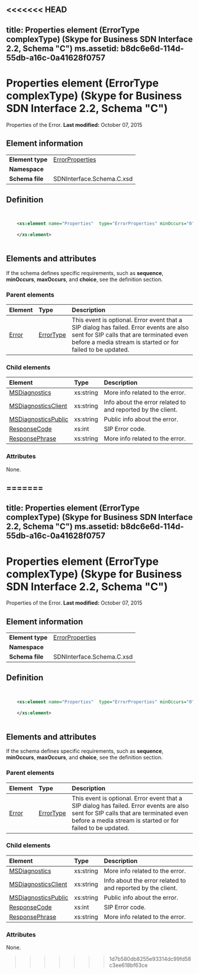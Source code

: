 <<<<<<< HEAD
---
title: Properties element (ErrorType complexType) (Skype for Business SDN Interface 2.2, Schema "C")
ms.assetid: b8dc6e6d-114d-55db-a16c-0a41628f0757
---


# Properties element (ErrorType complexType) (Skype for Business SDN Interface 2.2, Schema "C")
Properties of the Error. 
 **Last modified:** October 07, 2015
  
    
    


## Element information


|||
|:-----|:-----|
|**Element type**| [ErrorProperties](errorproperties-complextype.md)|
|**Namespace**||
|**Schema file**|SDNInterface.Schema.C.xsd |
   

## Definition


```XML


    <xs:element name="Properties"  type="ErrorProperties" minOccurs="0">
    
    </xs:element>
  
```


## Elements and attributes

If the schema defines specific requirements, such as **sequence**, **minOccurs**, **maxOccurs**, and **choice**, see the definition section. 
  
    
    

### Parent elements



|**Element**|**Type**|**Description**|
|:-----|:-----|:-----|
| [Error](error-element.md)| [ErrorType](errortype-complextype-1.md)|This event is optional. Error event that a SIP dialog has failed. Error events are also sent for SIP calls that are terminated even before a media stream is started or for failed to be updated. |
   

### Child elements



|**Element**|**Type**|**Description**|
|:-----|:-----|:-----|
| [MSDiagnostics](msdiagnostics-element-errorproperties-complextype.md)|xs:string |More info related to the error. |
| [MSDiagnosticsClient](msdiagnosticsclient-element-errorproperties-complextype.md)|xs:string |Info about the error related to and reported by the client. |
| [MSDiagnosticsPublic](msdiagnosticspublic-element-errorproperties-complextype.md)|xs:string |Public info about the error. |
| [ResponseCode](responsecode-element-errorproperties-complextype-1.md)|xs:int |SIP Error code. |
| [ResponsePhrase](responsephrase-element-1.md)|xs:string |More info related to the error. |
   

### Attributes

None. 
  
    
    

=======
---
title: Properties element (ErrorType complexType) (Skype for Business SDN Interface 2.2, Schema "C")
ms.assetid: b8dc6e6d-114d-55db-a16c-0a41628f0757
---


# Properties element (ErrorType complexType) (Skype for Business SDN Interface 2.2, Schema "C")
Properties of the Error. 
 **Last modified:** October 07, 2015
  
    
    


## Element information


|||
|:-----|:-----|
|**Element type**| [ErrorProperties](errorproperties-complextype.md)|
|**Namespace**||
|**Schema file**|SDNInterface.Schema.C.xsd |
   

## Definition


```XML


    <xs:element name="Properties"  type="ErrorProperties" minOccurs="0">
    
    </xs:element>
  
```


## Elements and attributes

If the schema defines specific requirements, such as **sequence**, **minOccurs**, **maxOccurs**, and **choice**, see the definition section. 
  
    
    

### Parent elements



|**Element**|**Type**|**Description**|
|:-----|:-----|:-----|
| [Error](error-element.md)| [ErrorType](errortype-complextype-1.md)|This event is optional. Error event that a SIP dialog has failed. Error events are also sent for SIP calls that are terminated even before a media stream is started or for failed to be updated. |
   

### Child elements



|**Element**|**Type**|**Description**|
|:-----|:-----|:-----|
| [MSDiagnostics](msdiagnostics-element-errorproperties-complextype.md)|xs:string |More info related to the error. |
| [MSDiagnosticsClient](msdiagnosticsclient-element-errorproperties-complextype.md)|xs:string |Info about the error related to and reported by the client. |
| [MSDiagnosticsPublic](msdiagnosticspublic-element-errorproperties-complextype.md)|xs:string |Public info about the error. |
| [ResponseCode](responsecode-element-errorproperties-complextype-1.md)|xs:int |SIP Error code. |
| [ResponsePhrase](responsephrase-element-1.md)|xs:string |More info related to the error. |
   

### Attributes

None. 
  
    
    

>>>>>>> 1d7b580db8255e93314dc99fd58c3ee618bf63ce
